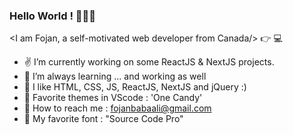 ### Hello World ! 👋😄👋

 <I am Fojan, a self-motivated web developer from Canada/> :point_right: 💻

- ✌  I’m currently working on some ReactJS & NextJS projects.
- 🌱 I’m always learning ... and working as well
- 💛 I like HTML, CSS, JS, ReactJS, NextJS and jQuery :)
- 🍬 Favorite themes in VScode : 'One Candy'
- 💌 How to reach me : fojanbabaali@gmail.com
- 💙 My favorite font : "Source Code Pro"

